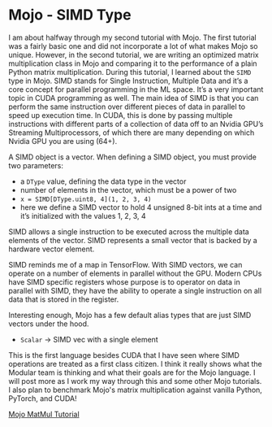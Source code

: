 # Mojo - SIMD Type

I am about halfway through my second tutorial with Mojo. The first tutorial was a fairly basic one and did not incorporate a lot of what makes Mojo so unique. However, in the second tutorial, we are writing an optimized matrix multiplication class in Mojo and comparing it to the performance of a plain Python matrix multiplication. During this tutorial, I learned about the `SIMD` type in Mojo. SIMD stands for Single Instruction, Multiple Data and it’s a core concept for parallel programming in the ML space. It’s a very important topic in CUDA programming as well. The main idea of SIMD is that you can perform the same instruction over different pieces of data in parallel to speed up execution time. In CUDA, this is done by passing multiple instructions with different parts of a collection of data off to an Nvidia GPU’s Streaming Multiprocessors, of which there are many depending on which Nvidia GPU you are using (64+). 

A SIMD object is a vector. When defining a SIMD object, you must provide two parameters:

- a `DType` value, defining the data type in the vector
- number of elements in the vector, which must be a power of two
- `x = SIMD[DType.uint8, 4](1, 2, 3, 4)`
- here we define a SIMD vector to hold 4 unsigned 8-bit ints at a time and it’s initialized with the values 1, 2, 3, 4

SIMD allows a single instruction to be executed across the multiple data elements of the vector. SIMD represents a small vector that is backed by a hardware vector element.

SIMD reminds me of a map in TensorFlow. With SIMD vectors, we can operate on a number of elements in parallel without the GPU. Modern CPUs have SIMD specific registers whose purpose is to operator on data in parallel with SIMD, they have the ability to operate a single instruction on all data that is stored in the register.

Interesting enough, Mojo has a few default alias types that are just SIMD vectors under the hood.

- `Scalar` → SIMD vec with a single element

This is the first language besides CUDA that I have seen where SIMD operations are treated as a first class citizen. I think it really shows what the Modular team is thinking and what their goals are for the Mojo language. I will post more as I work my way through this and some other Mojo tutorials. I also plan to benchmark Mojo's matrix multiplication against vanilla Python, PyTorch, and CUDA!

[Mojo MatMul Tutorial](https://docs.modular.com/mojo/notebooks/Matmul/)
